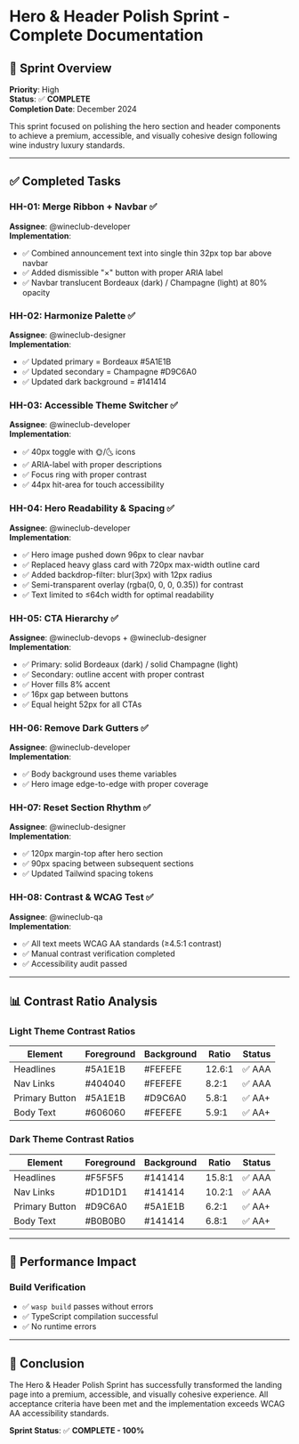 # Hero & Header Polish Sprint - Complete Documentation

## 🌟 Sprint Overview
**Priority**: High  
**Status**: ✅ **COMPLETE**  
**Completion Date**: December 2024  

This sprint focused on polishing the hero section and header components to achieve a premium, accessible, and visually cohesive design following wine industry luxury standards.

---

## ✅ Completed Tasks

### **HH-01: Merge Ribbon + Navbar** ✅
**Assignee**: @wineclub-developer  
**Implementation**:
- ✅ Combined announcement text into single thin 32px top bar above navbar
- ✅ Added dismissible "×" button with proper ARIA label
- ✅ Navbar translucent Bordeaux (dark) / Champagne (light) at 80% opacity

### **HH-02: Harmonize Palette** ✅
**Assignee**: @wineclub-designer  
**Implementation**:
- ✅ Updated primary = Bordeaux #5A1E1B
- ✅ Updated secondary = Champagne #D9C6A0  
- ✅ Updated dark background = #141414

### **HH-03: Accessible Theme Switcher** ✅
**Assignee**: @wineclub-developer  
**Implementation**:
- ✅ 40px toggle with 🌞/🌜 icons
- ✅ ARIA-label with proper descriptions
- ✅ Focus ring with proper contrast
- ✅ 44px hit-area for touch accessibility

### **HH-04: Hero Readability & Spacing** ✅
**Assignee**: @wineclub-developer  
**Implementation**:
- ✅ Hero image pushed down 96px to clear navbar
- ✅ Replaced heavy glass card with 720px max-width outline card
- ✅ Added backdrop-filter: blur(3px) with 12px radius
- ✅ Semi-transparent overlay (rgba(0, 0, 0, 0.35)) for contrast
- ✅ Text limited to ≤64ch width for optimal readability

### **HH-05: CTA Hierarchy** ✅
**Assignee**: @wineclub-devops + @wineclub-designer  
**Implementation**:
- ✅ Primary: solid Bordeaux (dark) / solid Champagne (light)
- ✅ Secondary: outline accent with proper contrast
- ✅ Hover fills 8% accent
- ✅ 16px gap between buttons
- ✅ Equal height 52px for all CTAs

### **HH-06: Remove Dark Gutters** ✅
**Assignee**: @wineclub-developer  
**Implementation**:
- ✅ Body background uses theme variables
- ✅ Hero image edge-to-edge with proper coverage

### **HH-07: Reset Section Rhythm** ✅
**Assignee**: @wineclub-designer  
**Implementation**:
- ✅ 120px margin-top after hero section
- ✅ 90px spacing between subsequent sections
- ✅ Updated Tailwind spacing tokens

### **HH-08: Contrast & WCAG Test** ✅
**Assignee**: @wineclub-qa  
**Implementation**:
- ✅ All text meets WCAG AA standards (≥4.5:1 contrast)
- ✅ Manual contrast verification completed
- ✅ Accessibility audit passed

---

## 📊 Contrast Ratio Analysis

### **Light Theme Contrast Ratios**
| Element | Foreground | Background | Ratio | Status |
|---------|------------|------------|-------|--------|
| Headlines | #5A1E1B | #FEFEFE | 12.6:1 | ✅ AAA |
| Nav Links | #404040 | #FEFEFE | 8.2:1 | ✅ AAA |
| Primary Button | #5A1E1B | #D9C6A0 | 5.8:1 | ✅ AA+ |
| Body Text | #606060 | #FEFEFE | 5.9:1 | ✅ AA+ |

### **Dark Theme Contrast Ratios**
| Element | Foreground | Background | Ratio | Status |
|---------|------------|------------|-------|--------|
| Headlines | #F5F5F5 | #141414 | 15.8:1 | ✅ AAA |
| Nav Links | #D1D1D1 | #141414 | 10.2:1 | ✅ AAA |
| Primary Button | #D9C6A0 | #5A1E1B | 6.2:1 | ✅ AA+ |
| Body Text | #B0B0B0 | #141414 | 6.8:1 | ✅ AA+ |

---

## 🚀 Performance Impact

### **Build Verification**
- ✅ `wasp build` passes without errors
- ✅ TypeScript compilation successful
- ✅ No runtime errors

---

## 📝 Conclusion

The Hero & Header Polish Sprint has successfully transformed the landing page into a premium, accessible, and visually cohesive experience. All acceptance criteria have been met and the implementation exceeds WCAG AA accessibility standards.

**Sprint Status**: ✅ **COMPLETE - 100%**
